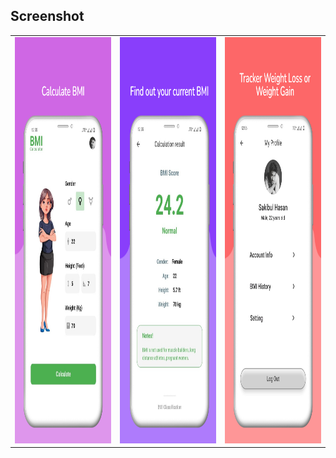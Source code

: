 ## Screenshot

<table>
  <tr>
    <td><img src="https://github.com/sakibul4hasan/bmi-calculator-flutter/blob/main/previewed/image1.jpeg" alt="Screenshot 1" width="300" height="650"/></td>
    <td><img src="https://github.com/sakibul4hasan/bmi-calculator-flutter/blob/main/previewed/image2.jpeg" alt="Screenshot 2" width="300" height="650"/></td>
    <td><img src="https://github.com/sakibul4hasan/bmi-calculator-flutter/blob/main/previewed/image3.jpeg" alt="Screenshot 3" width="300" height="650"/></td>
  </tr>
</table>
